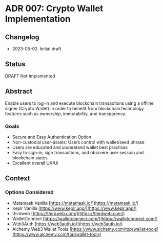 # ADR 007: Crypto Wallet Implementation

## Changelog
* 2023-05-02: Initial draft

## Status
DRAFT Not Implemented

## Abstract
Enable users to log-in and execute blockchain transactions using a offline signer (Crypto Wallet) in order to benefit from blockchain technology features such as ownership, immutability, and transparency. 

### Goals
* Secure and Easy Authentication Option
* Non-custodial user-assets: Users control with wallet/seed phrase
* Users are educated and understand wallet best practices 
* Easy to sign-in, sign transactions, and obsrvere user session and blockchain states
* Excellent overall UX/UI

## Context

### Options Considered
* Metamask Vanilla [https://metamask.io/](https://metamask.io/)
* Keplr Vanilla [https://www.keplr.app/](https://www.keplr.app/)
* thirdweb [https://thirdweb.com/](https://thirdweb.com/)
* WalletConnect [https://walletconnect.com/](https://walletconnect.com/)
* Web3Auth [https://web3auth.io/](https://web3auth.io/)
* Alchemy Web3 Wallet Tools [https://www.alchemy.com/top/wallet-tools](https://www.alchemy.com/top/wallet-tools)

